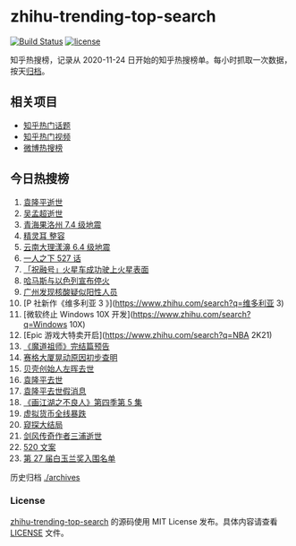 # zhihu-trending-top-search

[![Build Status](https://github.com/justjavac/zhihu-trending-top-search/workflows/ci/badge.svg?branch=main)](https://github.com/justjavac/zhihu-trending-top-search/actions)
[![license](https://img.shields.io/github/license/justjavac/zhihu-trending-top-search)](https://github.com/justjavac/zhihu-trending-top-search/blob/main/LICENSE)

知乎热搜榜，记录从 2020-11-24 日开始的知乎热搜榜单。每小时抓取一次数据，按天[归档](./archives)。

## 相关项目

- [知乎热门话题](https://github.com/justjavac/zhihu-trending-hot-questions)
- [知乎热门视频](https://github.com/justjavac/zhihu-trending-hot-video)
- [微博热搜榜](https://github.com/justjavac/weibo-trending-hot-search)

## 今日热搜榜

<!-- BEGIN -->
<!-- 最后更新时间 Sat May 22 2021 23:06:28 GMT+0800 (China Standard Time) -->

1. [袁隆平逝世](https://www.zhihu.com/search?q=袁隆平)
2. [吴孟超逝世](https://www.zhihu.com/search?q=吴孟超)
3. [青海果洛州 7.4 级地震](https://www.zhihu.com/search?q=青海地震)
4. [精灵耳 整容](https://www.zhihu.com/search?q=精灵耳)
5. [云南大理漾濞 6.4 级地震](https://www.zhihu.com/search?q=云南地震)
6. [一人之下 527 话](https://www.zhihu.com/search?q=一人之下)
7. [「祝融号」火星车成功驶上火星表面](https://www.zhihu.com/search?q=祝融号)
8. [哈马斯与以色列宣布停火](https://www.zhihu.com/search?q=以色列哈马斯)
9. [广州发现核酸疑似阳性人员](https://www.zhihu.com/search?q=广州核酸疑似阳性)
10. [P 社新作《维多利亚 3 》](https://www.zhihu.com/search?q=维多利亚 3)
11. [微软终止 Windows 10X 开发](https://www.zhihu.com/search?q=Windows 10X)
12. [Epic 游戏大特卖开启](https://www.zhihu.com/search?q=NBA 2K21)
13. [《魔道祖师》完结篇预告](https://www.zhihu.com/search?q=魔道祖师)
14. [赛格大厦晃动原因初步查明](https://www.zhihu.com/search?q=赛格大厦)
15. [贝壳创始人左晖去世](https://www.zhihu.com/search?q=贝壳创始人去世)
16. [袁隆平去世](https://www.zhihu.com/search?q=袁隆平)
17. [袁隆平去世假消息](https://www.zhihu.com/search?q=袁隆平)
18. [《画江湖之不良人》第四季第 5 集](https://www.zhihu.com/search?q=画江湖之不良人第四季)
19. [虚拟货币全线暴跌](https://www.zhihu.com/search?q=币圈崩盘)
20. [窥探大结局](https://www.zhihu.com/search?q=窥探)
21. [剑风传奇作者三浦逝世](https://www.zhihu.com/search?q=剑风传奇)
22. [520 文案](https://www.zhihu.com/search?q=520文案)
23. [第 27 届白玉兰奖入围名单](https://www.zhihu.com/search?q=白玉兰奖)

<!-- END -->

历史归档 [./archives](./archives)

### License

[zhihu-trending-top-search](https://github.com/justjavac/zhihu-trending-top-search)
的源码使用 MIT License 发布。具体内容请查看 [LICENSE](./LICENSE) 文件。
